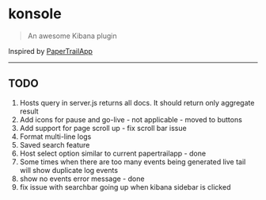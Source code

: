 # konsole

> An awesome Kibana plugin

Inspired by [PaperTrailApp](https://papertrailapp.com/)

---

## TODO

1. Hosts query in server.js returns all docs. It should return only aggregate result
2. Add icons for pause and go-live - not applicable - moved to buttons
3. Add support for page scroll up - fix scroll bar issue
4. Format multi-line logs
5. Saved search feature
6. Host select option similar to current papertrailapp - done
7. Some times when there are too many events being generated live tail will show duplicate log events
8. show no events error message - done
9. fix issue with searchbar going up when kibana sidebar is clicked
